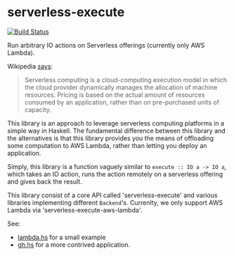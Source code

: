 # serverless-execute

[![Build Status](https://travis-ci.org/utdemir/serverless-batch.svg?branch=master)](https://travis-ci.org/utdemir/serverless-batch)

Run arbitrary IO actions on Serverless offerings (currently only AWS Lambda).

Wikipedia [says](https://en.wikipedia.org/wiki/Serverless_computing):

> Serverless computing is a cloud-computing execution model in which the cloud provider dynamically manages the allocation of machine resources. Pricing is based on the actual amount of resources consumed by an application, rather than on pre-purchased units of capacity.

This library is an approach to leverage serverless computing platforms in a simple way in Haskell. The fundamental difference between this library and the alternatives is that this library provides you the means of offloading some computation to AWS Lambda, rather than letting you deploy an application.

Simply, this library is a function vaguely similar to `execute :: IO a -> IO a`, which takes an IO action, runs the action remotely on a serverless offering and gives back the result.

This library consist of a core API called 'serverless-execute' and various libraries implementing different `Backend`'s. Currenlty, we only support AWS Lambda via 'serverless-execute-aws-lambda'.

See:
* [lambda.hs](https://github.com/utdemir/serverless-batch/blob/master/examples/lambda.hs) for a small example
* [gh.hs](https://github.com/utdemir/serverless-batch/blob/master/examples/gh.hs) for a more contrived application.
